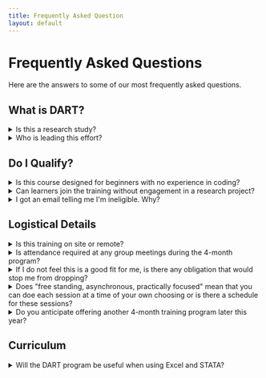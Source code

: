 ```yaml
---
title: Frequently Asked Question
layout: default
---
```


# Frequently Asked Questions

Here are the answers to some of our most frequently asked questions.

## What is DART?

<details>
<summary>Is this a research study?</summary>
DART is a research study in which we provide biomedical researchers (our subjects) some data science training resources over the course of 16 weeks and measure the efficacy of our approach. 
</details>

<details>
<summary>Who is leading this effort?</summary>
The main team that is creating the materials and conducting the research associated with this project is a team of data educators at Children's Hospital of Philadelphia (CHOP), with PIs hailing from CHOP and Drexel University.
</details>


## Do I Qualify?

<details>
<summary>Is this course designed for beginners with no experience in coding? </summary>
As far as the level of instruction, we are beginning our program with more basic instruction for brand new beginners, but subsequent cohorts (starting in late summer 2023) will also have the opportunity to study more complex topics like omics and machine learning.
</details>

<details>
<summary>Can learners join the training without engagement in a research project?</summary>
This program is intended for people who are actively involved in the conduct of research, so if you’re not participating at that level, then you wouldn't (yet) qualify for this study. 
</details>

<details>
<summary>I got an email telling me I'm ineligible.  Why?</summary>
It can be frustrating to wonder why you were ineligible for the DART program.

Although we generally try to be as transparent as we can with all our communication, we can't share the reason someone was excluded from participating in the research study.  We have unfortunately experienced people trying to re-enroll with changed answers when we explain our inclusion and exclusion criteria.  As fellow learners, we want to explain why you were excluded, but as researchers we have a duty to maintain the rigor of our study.
</details>


## Logistical Details

<details>
<summary>Is this training on site or remote?</summary>
This is a remote/online opportunity that can be undertaken anywhere you have a reliable internet connection.
</details>

<details>
<summary>Is attendance required at any group meetings during the 4-month program?</summary>
We place learners in "communities of practice" with other learners and encourage them to interact.  We anticipate that most or all of this interaction may be asynchronous, but it's possible that some people might want to put together a synchronous (or even in-person) chat, code exercise group, or similar.  Your participation in any community of practice event is optional (but potentially fun and useful).
</details>

<details>
<summary>If I do not feel this is a good fit for me, is there any obligation that would stop me from dropping?</summary>
As with any study, you can drop out for any reason and there is no harm done – we won't hold it against you, tell your boss, or email your thesis advisor.
</details>


<details>
<summary>Does "free standing, asynchronous, practically focused" mean that you can doe each session at a time of your own choosing or is there a schedule for these sessions?</summary>
You can do these training modules at your leisure, but we do suggest a sequence and ask you to do 2-3 hours a week of effort, knowing that sometimes you’ll have more time and sometimes less.
</details>

<details>
<summary>Do you anticipate offering another 4-month training program later this year?</summary>
Yes, we plan another session later in the year, starting in July or August of 2023.
</details>

## Curriculum

<details>
<summary>Will the DART program be useful when using Excel and STATA?</summary>
We have a strong emphasis on free, open source software (this does not include Stata or Excel).  Our course materials don't include instructions on Excel or Stata, but some of the principles we teach may be useful in data cleaning and preparation, regardless of how you do it.  
</details>
